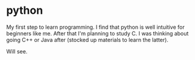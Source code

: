 # python

My first step to learn programming. I find that python is well intuitive for beginners like me. After that I'm planning to study C.
I was thinking about going C++ or Java after (stocked up materials to learn the latter).

Will see.
